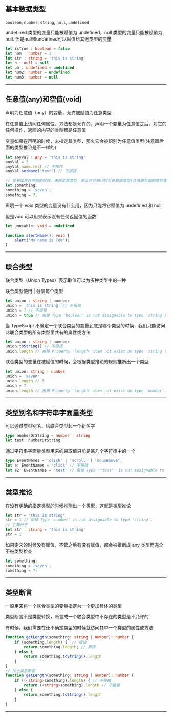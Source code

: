 ## 基本数据类型
`boolean`, `number`, `string`, `null`, `undefined` 

undefined 类型的变量只能被赋值为 undefined，null 类型的变量只能被赋值为 null.
但是null和undefined可以赋值给其他类型的变量

```ts
let isTrue : boolean = false
let num : number = 1
let str : string = 'this is string'
let n : null = null
let un : undefined = undefined
let num2: number = undefined
let num3: number = null
```

---

## 任意值(any)和空值(void)
声明为任意值（any）的变量，允许被赋值为任意类型

在任意值上访问任何属性，方法都是允许的。声明一个变量为任意值之后，对它的任何操作，返回的内容的类型都是任意值

变量如果在声明的时候，未指定其类型，那么它会被识别为任意值类型(注意跟后面的类型推论是不一样的)

```ts
let anyVal : any = 'this is string'
anyVal = 2
anyVal.name.test // 不报错
anyVal.setName('test') // 不报错

// 变量如果在声明的时候，未指定其类型，那么它会被识别为任意值类型(注意跟后面的类型推论是不一样的)
let something;
something = 'seven';
something = 7;
```

声明一个 void 类型的变量没有什么用，因为只能将它赋值为 undefined 和 null

但是void 可以用来表示没有任何返回值的函数

```ts
let unusable: void = undefined

function alertName(): void {
    alert('My name is Tom');
}
```

---

## 联合类型
联合类型（Union Types）表示取值可以为多种类型中的一种

联合类型使用 | 分隔每个类型

```ts
let union : string | numnber
union = 'this is string' // 不报错
union = 7 // 不报错
union = true // 报错 Type 'boolean' is not assignable to type 'string | number'.
```

当 TypeScript 不确定一个联合类型的变量到底是哪个类型的时候，我们只能访问此联合类型的所有类型里共有的属性或方法
```ts
let union : string | numnber
union.toString() // 不报错
union.length // 报错 Property 'length' does not exist on type 'string | number'.
```

联合类型的变量在被赋值的时候，会根据类型推论的规则推断出一个类型
```ts
let union: string | number
union = 'seven'
union.length // 5
union = 7
union.length // 报错 Property 'length' does not exist on type 'number'.
```

---

## 类型别名和字符串字面量类型

可以通过类型别名，给联合类型起一个新名字

```ts
type numberOrString = number | string
let test: numberOrString
```

通过字符串字面量类型用来约束取值只能是某几个字符串中的一个
```ts
type EventNames = 'click' | 'scroll' | 'mousemove';
let e: EventNames = 'click' // 不报错
let e2: EventNames = 'test' // 报错 Type '"test"' is not assignable to type 'EventNames'.
```

---

## 类型推论
在没有明确的指定类型的时候推测出一个类型，这就是类型推论

```ts
let str = 'this is string'
str = 1 // 报错 Type 'number' is not assignable to type 'string'.
// 它等价于
let str : string = 'this is string'
str = 1
```

如果定义的时候没有赋值，不管之后有没有赋值，都会被推断成 any 类型而完全不被类型检查

```ts
let something;
something = 'seven';
something = 7;
```

---

## 类型断言

一般用来将一个联合类型的变量指定为一个更加具体的类型

类型断言不是类型转换，断言成一个联合类型中不存在的类型是不允许的

有时候，我们需要在还不确定类型的时候就访问其中一个类型的属性或方法

```ts
function getLength(something: string | number): number {
    if (something.length) {  // 报错
        return something.length; // 报错
    } else {
        return something.toString().length
    }
}
// 加上类型断言
function getLength(something: string | number): number {
    if ((<string>something).length) { // 不报错
        return (<string>something).length // 不报错
    } else {
        return something.toString().length
    }
}
```

---